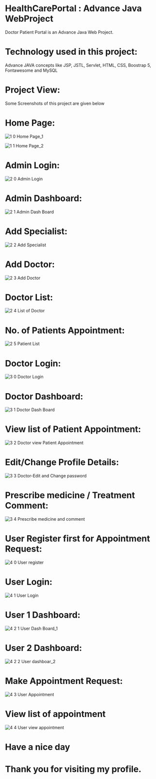 # HealthCarePortal : Advance Java WebProject
Doctor Patient Portal is an Advance Java Web Project. 

# Technology used in this project: 
Advance JAVA concepts like JSP, JSTL, Servlet, HTML, CSS, Boostrap 5, Fontawesome and MySQL

# Project View: 
Some Screenshots of this project are given below 

# Home Page:

![1 0 Home Page_1](https://user-images.githubusercontent.com/91146041/205282972-18a37392-538a-477a-8fb5-c28636b666c4.png)

![1 1 Home Page_2](https://user-images.githubusercontent.com/91146041/205282986-f5efe4b3-abf6-4059-bb98-50788f8142c7.png)

# Admin Login:
![2 0 Admin Login](https://user-images.githubusercontent.com/91146041/205282991-aa2add0e-4442-4041-8535-686f324300fa.png)

# Admin Dashboard:
![2 1 Admin Dash Board](https://user-images.githubusercontent.com/91146041/205282994-08164397-981f-49ed-b492-a5e75a0c58e4.png)

# Add Specialist:
![2 2 Add Specialist](https://user-images.githubusercontent.com/91146041/205282996-09b1a30c-4919-4336-9b3e-45953b9c9d51.png)

# Add Doctor:
![2 3 Add Doctor](https://user-images.githubusercontent.com/91146041/205283000-92b9b560-2a3a-4f01-82d2-ad313e1a7653.png)

# Doctor List:
![2 4 List of Doctor](https://user-images.githubusercontent.com/91146041/205283003-45e45a28-722d-4ffd-b762-d116335e9789.png)

# No. of Patients Appointment:
![2 5 Patient List](https://user-images.githubusercontent.com/91146041/205283006-93c834b1-1f88-4ba9-9e50-7cf54f15661b.png)

# Doctor Login:
![3 0 Doctor Login](https://user-images.githubusercontent.com/91146041/205283010-3b80f5a6-2a12-46cb-abf5-23c8131f2115.png)

# Doctor Dashboard:
![3 1 Doctor Dash Board](https://user-images.githubusercontent.com/91146041/205283016-902df9d7-eb76-41f0-9e11-7e2b46390b99.png)

# View list of Patient Appointment:
![3 2 Doctor view Patient Appointment](https://user-images.githubusercontent.com/91146041/205283019-fa94c37e-9a82-4195-8724-891d7465ed38.png)

# Edit/Change Profile Details:
![3 3 Doctor-Edit and Change password](https://user-images.githubusercontent.com/91146041/205283021-531eef60-6da8-417a-9b8d-5554608af19f.png)

# Prescribe medicine / Treatment Comment:
![3 4 Prescribe medicine and comment](https://user-images.githubusercontent.com/91146041/205283023-b1e52979-6d69-4f4a-afcf-153b93b9d7ba.png)

# User Register first for Appointment Request:
![4 0 User register](https://user-images.githubusercontent.com/91146041/205283034-196f20f7-c1fd-4ee3-9b04-5e208f89a7d8.png)

# User Login:
![4 1 User Login](https://user-images.githubusercontent.com/91146041/205283038-1c24b1ad-48e7-452f-8528-8c4609b6b9d6.png)

# User 1 Dashboard:
![4 2 1 User Dash Board_1](https://user-images.githubusercontent.com/91146041/205283041-23e6d78f-f3e9-4ef7-95e2-000f44344bdf.png)

# User 2 Dashboard:
![4 2 2 User dashboar_2](https://user-images.githubusercontent.com/91146041/205283047-6fdc5a37-7da8-4640-90ea-e2768126b58b.png)

# Make Appointment Request:
![4 3 User Appointment](https://user-images.githubusercontent.com/91146041/205283049-bceb5fdb-e686-4d2b-afe3-0a35bbafa1dd.png)

# View list of appointment
![4 4 User view appointment](https://user-images.githubusercontent.com/91146041/205283053-6b00959a-a2b1-4285-a040-67e7c1bcbe2c.png)


# Have a nice day 

# Thank you for visiting my profile.


